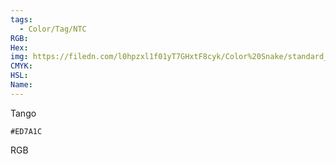 ```yaml
---
tags:
  - Color/Tag/NTC
RGB:
Hex:
img: https://filedn.com/l0hpzxl1f01yT7GHxtF8cyk/Color%20Snake/standard_csv_to_svg//ED7A1C.svg
CMYK:
HSL:
Name:
---
```

Tango
```palette
#ED7A1C
```
RGB
